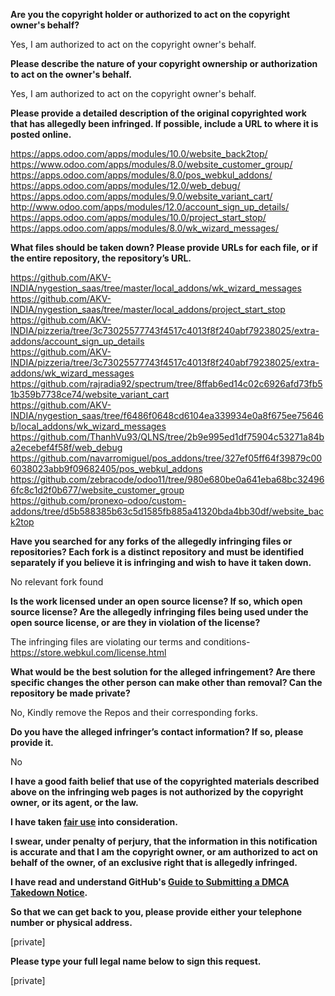 **Are you the copyright holder or authorized to act on the copyright owner's behalf?**

Yes, I am authorized to act on the copyright owner's behalf.

**Please describe the nature of your copyright ownership or authorization to act on the owner's behalf.**

Yes, I am authorized to act on the copyright owner's behalf.

**Please provide a detailed description of the original copyrighted work that has allegedly been infringed. If possible, include a URL to where it is posted online.**

https://apps.odoo.com/apps/modules/10.0/website_back2top/  
https://www.odoo.com/apps/modules/8.0/website_customer_group/  
https://apps.odoo.com/apps/modules/8.0/pos_webkul_addons/  
https://apps.odoo.com/apps/modules/12.0/web_debug/  
https://apps.odoo.com/apps/modules/9.0/website_variant_cart/  
http://www.odoo.com/apps/modules/12.0/account_sign_up_details/  
https://apps.odoo.com/apps/modules/10.0/project_start_stop/  
https://apps.odoo.com/apps/modules/8.0/wk_wizard_messages/  

**What files should be taken down? Please provide URLs for each file, or if the entire repository, the repository’s URL.**
  
https://github.com/AKV-INDIA/nygestion_saas/tree/master/local_addons/wk_wizard_messages  
https://github.com/AKV-INDIA/nygestion_saas/tree/master/local_addons/project_start_stop  
https://github.com/AKV-INDIA/pizzeria/tree/3c73025577743f4517c4013f8f240abf79238025/extra-addons/account_sign_up_details  
https://github.com/AKV-INDIA/pizzeria/tree/3c73025577743f4517c4013f8f240abf79238025/extra-addons/wk_wizard_messages  
https://github.com/rajradia92/spectrum/tree/8ffab6ed14c02c6926afd73fb51b359b7738ce74/website_variant_cart  
https://github.com/AKV-INDIA/nygestion_saas/tree/f6486f0648cd6104ea339934e0a8f675ee75646b/local_addons/wk_wizard_messages  
https://github.com/ThanhVu93/QLNS/tree/2b9e995ed1df75904c53271a84ba2ecebef4f58f/web_debug  
https://github.com/navarromiguel/pos_addons/tree/327ef05ff64f39879c006038023abb9f09682405/pos_webkul_addons  
https://github.com/zebracode/odoo11/tree/980e680be0a641eba68bc324966fc8c1d2f0b677/website_customer_group  
https://github.com/pronexo-odoo/custom-addons/tree/d5b588385b63c5d1585fb885a41320bda4bb30df/website_back2top

**Have you searched for any forks of the allegedly infringing files or repositories? Each fork is a distinct repository and must be identified separately if you believe it is infringing and wish to have it taken down.**

No relevant fork found

**Is the work licensed under an open source license? If so, which open source license? Are the allegedly infringing files being used under the open source license, or are they in violation of the license?**

The infringing files are violating our terms and conditions- https://store.webkul.com/license.html

**What would be the best solution for the alleged infringement? Are there specific changes the other person can make other than removal? Can the repository be made private?**

No, Kindly remove the Repos and their corresponding forks.

**Do you have the alleged infringer’s contact information? If so, please provide it.**

No

**I have a good faith belief that use of the copyrighted materials described above on the infringing web pages is not authorized by the copyright owner, or its agent, or the law.**

**I have taken <a href="https://www.lumendatabase.org/topics/22">fair use</a> into consideration.**

**I swear, under penalty of perjury, that the information in this notification is accurate and that I am the copyright owner, or am authorized to act on behalf of the owner, of an exclusive right that is allegedly infringed.**

**I have read and understand GitHub's <a href="https://help.github.com/articles/guide-to-submitting-a-dmca-takedown-notice/">Guide to Submitting a DMCA Takedown Notice</a>.**

**So that we can get back to you, please provide either your telephone number or physical address.**

[private]

**Please type your full legal name below to sign this request.**

[private]
